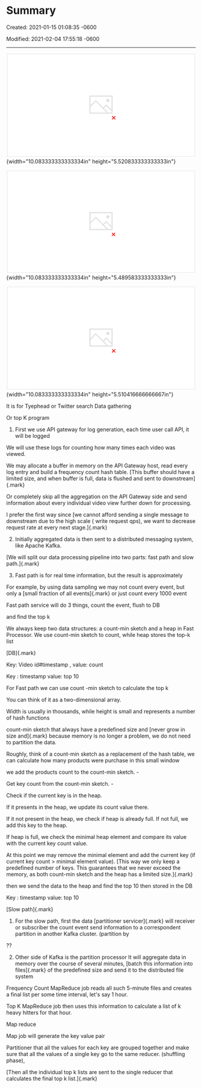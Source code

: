 # Summary 

Created: 2021-01-15 01:08:35 -0600

Modified: 2021-02-04 17:55:18 -0600

---

![High-level architecture Stor. SQL. Builds the final axjnt-min sketch and st«es a list Of top k elements for a period Of tinw Data is Distrbuted API Gateway fast path slow path ](../../media/Steam^JCollection-TopK-Summary-image1.png){width="10.083333333333334in" height="5.520833333333333in"}



![High-level architecture Processor Distrbuted API Gatew" fast path slow path Stor. Distributed Messaøt% Partition Distributed Søtem Count Top K MapReduce Job ](../../media/Steam^JCollection-TopK-Summary-image2.png){width="10.083333333333334in" height="5.489583333333333in"}



![mal•l οι s;s« »noq-T ΟΦΙ d01 ιηαι-Τ 601 κιομ-Τ )dOl eeaaa εστ ιο:τ το:τ οο:τ ](../../media/Steam^JCollection-TopK-Summary-image3.png){width="10.083333333333334in" height="5.510416666666667in"}









It is for Tyephead or Twitter search Data gathering

Or top K program





1.  First we use API gateway for log generation, each time user call API, it will be logged



We will use these logs for counting how many times each video was viewed.



We may allocate a buffer in memory on the API Gateway host, read every log entry and build a frequency count hash table. [This buffer should have a limited size, and when buffer is full, data is flushed and sent to downstream]{.mark}



Or completely skip all the aggregation on the API Gateway side and send information about every individual video view further down for processing.



I prefer the first way since [we cannot afford sending a single message to downstream due to the high scale ( write request qps), we want to decrease request rate at every next stage.]{.mark}







2.  Initially aggregated data is then sent to a distributed messaging system, like Apache Kafka.



[We will split our data processing pipeline into two parts: fast path and slow path.]{.mark}



3.  Fast path is for real time information, but the result is approximately



For example, by using data sampling we may not count every event, but only a [small fraction of all events]{.mark} or just count every 1000 event



Fast path service will do 3 things, count the event, flush to DB

and find the top k



We always keep two data structures: a count-min sketch and a heap in Fast Processor. We use count-min sketch to count, while heap stores the top-k list



[DB]{.mark}



Key: Video id#timestamp , value: count



Key : timestamp value: top 10





For Fast path we can use count -min sketch to calculate the top k



You can think of it as a two-dimensional array.

Width is usually in thousands, while height is small and represents a number of hash functions



count-min sketch that always have a predefined size and [never grow in size and]{.mark} because memory is no longer a problem, we do not need to partition the data.



Roughly, think of a count-min sketch as a replacement of the hash table, we can calculate how many products were purchase in this small window



we add the products count to the count-min sketch. -

Get key count from the count-min sketch. -

Check if the current key is in the heap.

If it presents in the heap, we update its count value there.

If it not present in the heap, we check if heap is already full. If not full, we add this key to the heap.

If heap is full, we check the minimal heap element and compare its value with the current key count value.



At this point we may remove the minimal element and add the current key (if current key count > minimal element value). [This way we only keep a predefined number of keys. This guarantees that we never exceed the memory, as both count-min sketch and the heap has a limited size.]{.mark}





then we send the data to the heap and find the top 10 then stored in the DB



Key : timestamp value: top 10





[Slow path]{.mark}



1.  For the slow path, first the data [partitioner servicer]{.mark} will receiver or subscriber the count event send information to a correspondent partition in another Kafka cluster. (partition by

??



2.  Other side of Kafka is the partition processor It will aggregate data in memory over the course of several minutes, [batch this information into files]{.mark} of the predefined size and send it to the distributed file system





Frequency Count MapReduce job reads all such 5-minute files and creates a final list per some time interval, let's say 1 hour.



Top K MapReduce job then uses this information to calculate a list of k heavy hitters for that hour.



Map reduce



Map job will generate the key value pair

Partitioner that all the values for each key are grouped together and make sure that all the values of a single key go to the same reducer. (shuffling phase),



[Then all the individual top k lists are sent to the single reducer that calculates the final top k list.]{.mark}











